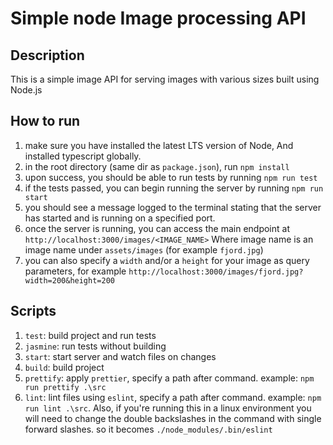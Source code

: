# Simple node Image processing API 

## Description

This is a simple image API for serving images with various sizes built using Node.js

## How to run 

1. make sure you have installed the latest LTS version of Node, And installed typescript globally.
2. in the root directory (same dir as `package.json`), run `npm install`
3. upon success, you should be able to run tests by running `npm run test`
4. if the tests passed, you can begin running the server by running `npm run start`
5. you should see a message logged to the terminal stating that the server has started and is running on a specified port.
6. once the server is running, you can access the main endpoint at `http://localhost:3000/images/<IMAGE_NAME>` Where image name is an image name under `assets/images` (for example `fjord.jpg`)
7. you can also specify a `width` and/or a `height` for your image as query parameters, for example `http://localhost:3000/images/fjord.jpg?width=200&height=200`

## Scripts
1. `test`: build project and run tests
2. `jasmine`: run tests without building
3. `start`: start server and watch files on changes
4. `build`: build project
5. `prettify`: apply `prettier`, specify a path after command. example: `npm run prettify .\src`
6. `lint`: lint files using `eslint`, specify a path after command. example: `npm run lint .\src`. Also, if you're running this in a linux environment you will need to change the double backslashes in the command with single forward slashes. so it becomes `./node_modules/.bin/eslint`